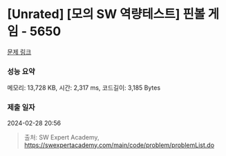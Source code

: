 # [Unrated] [모의 SW 역량테스트] 핀볼 게임 - 5650 

[문제 링크](https://swexpertacademy.com/main/code/problem/problemDetail.do?contestProbId=AWXRF8s6ezEDFAUo) 

### 성능 요약

메모리: 13,728 KB, 시간: 2,317 ms, 코드길이: 3,185 Bytes

### 제출 일자

2024-02-28 20:56



> 출처: SW Expert Academy, https://swexpertacademy.com/main/code/problem/problemList.do